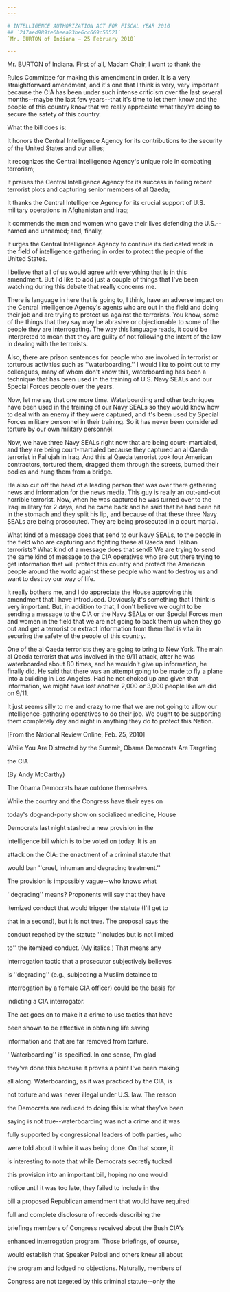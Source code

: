 ```yaml
---
---

# INTELLIGENCE AUTHORIZATION ACT FOR FISCAL YEAR 2010
## `247aed989fe6beea23be6cc669c50521`
`Mr. BURTON of Indiana — 25 February 2010`

---
```



Mr. BURTON of Indiana. First of all, Madam Chair, I want to thank the


Rules Committee for making this amendment in order. It is a very 
straightforward amendment, and it's one that I think is very, very 
important because the CIA has been under such intense criticism over 
the last several months--maybe the last few years--that it's time to 
let them know and the people of this country know that we really 
appreciate what they're doing to secure the safety of this country.

What the bill does is:

It honors the Central Intelligence Agency for its contributions to 
the security of the United States and our allies;

It recognizes the Central Intelligence Agency's unique role in 
combating terrorism;

It praises the Central Intelligence Agency for its success in foiling 
recent terrorist plots and capturing senior members of al Qaeda;

It thanks the Central Intelligence Agency for its crucial support of 
U.S. military operations in Afghanistan and Iraq;

It commends the men and women who gave their lives defending the 
U.S.--named and unnamed; and, finally,

It urges the Central Intelligence Agency to continue its dedicated 
work in the field of intelligence gathering in order to protect the 
people of the United States.

I believe that all of us would agree with everything that is in this 
amendment. But I'd like to add just a couple of things that I've been 
watching during this debate that really concerns me.



There is language in here that is going to, I think, have an adverse 
impact on the Central Intelligence Agency's agents who are out in the 
field and doing their job and are trying to protect us against the 
terrorists. You know, some of the things that they say may be abrasive 
or objectionable to some of the people they are interrogating. The way 
this language reads, it could be interpreted to mean that they are 
guilty of not following the intent of the law in dealing with the 
terrorists.

Also, there are prison sentences for people who are involved in 
terrorist or torturous activities such as ''waterboarding.'' I would 
like to point out to my colleagues, many of whom don't know this, 
waterboarding has been a technique that has been used in the training 
of U.S. Navy SEALs and our Special Forces people over the years.

Now, let me say that one more time. Waterboarding and other 
techniques have been used in the training of our Navy SEALs so they 
would know how to deal with an enemy if they were captured, and it's 
been used by Special Forces military personnel in their training. So it 
has never been considered torture by our own military personnel.

Now, we have three Navy SEALs right now that are being court-
martialed, and they are being court-martialed because they captured an 
al Qaeda terrorist in Fallujah in Iraq. And this al Qaeda terrorist 
took four American contractors, tortured them, dragged them through the 
streets, burned their bodies and hung them from a bridge.

He also cut off the head of a leading person that was over there 
gathering news and information for the news media. This guy is really 
an out-and-out horrible terrorist. Now, when he was captured he was 
turned over to the Iraqi military for 2 days, and he came back and he 
said that he had been hit in the stomach and they split his lip, and 
because of that these three Navy SEALs are being prosecuted. They are 
being prosecuted in a court martial.

What kind of a message does that send to our Navy SEALs, to the 
people in the field who are capturing and fighting these al Qaeda and 
Taliban terrorists? What kind of a message does that send? We are 
trying to send the same kind of message to the CIA operatives who are 
out there trying to get information that will protect this country and 
protect the American people around the world against these people who 
want to destroy us and want to destroy our way of life.

It really bothers me, and I do appreciate the House approving this 
amendment that I have introduced. Obviously it's something that I think 
is very important. But, in addition to that, I don't believe we ought 
to be sending a message to the CIA or the Navy SEALs or our Special 
Forces men and women in the field that we are not going to back them up 
when they go out and get a terrorist or extract information from them 
that is vital in securing the safety of the people of this country.

One of the al Qaeda terrorists they are going to bring to New York. 
The main al Qaeda terrorist that was involved in the 9/11 attack, after 
he was waterboarded about 80 times, and he wouldn't give up 
information, he finally did. He said that there was an attempt going to 
be made to fly a plane into a building in Los Angeles. Had he not 
choked up and given that information, we might have lost another 2,000 
or 3,000 people like we did on 9/11.

It just seems silly to me and crazy to me that we are not going to 
allow our intelligence-gathering operatives to do their job. We ought 
to be supporting them completely day and night in anything they do to 
protect this Nation.







[From the National Review Online, Feb. 25, 2010]

 While You Are Distracted by the Summit, Obama Democrats Are Targeting 
















the CIA














 (By Andy McCarthy)




 The Obama Democrats have outdone themselves.



 While the country and the Congress have their eyes on 


 today's dog-and-pony show on socialized medicine, House 


 Democrats last night stashed a new provision in the 


 intelligence bill which is to be voted on today. It is an 


 attack on the CIA: the enactment of a criminal statute that 


 would ban ''cruel, inhuman and degrading treatment.''



 The provision is impossibly vague--who knows what 


 ''degrading'' means? Proponents will say that they have 


 itemized conduct that would trigger the statute (I'll get to 


 that in a second), but it is not true. The proposal says the 


 conduct reached by the statute ''includes but is not limited 


 to'' the itemized conduct. (My italics.) That means any 


 interrogation tactic that a prosecutor subjectively believes 


 is ''degrading'' (e.g., subjecting a Muslim detainee to 


 interrogation by a female CIA officer) could be the basis for 


 indicting a CIA interrogator.



 The act goes on to make it a crime to use tactics that have 


 been shown to be effective in obtaining life saving 


 information and that are far removed from torture.



 ''Waterboarding'' is specified. In one sense, I'm glad 


 they've done this because it proves a point I've been making 


 all along. Waterboarding, as it was practiced by the CIA, is 


 not torture and was never illegal under U.S. law. The reason 


 the Democrats are reduced to doing this is: what they've been 


 saying is not true--waterboarding was not a crime and it was 


 fully supported by congressional leaders of both parties, who 


 were told about it while it was being done. On that score, it 


 is interesting to note that while Democrats secretly tucked 


 this provision into an important bill, hoping no one would 


 notice until it was too late, they failed to include in the 


 bill a proposed Republican amendment that would have required 


 full and complete disclosure of records describing the 


 briefings members of Congress received about the Bush CIA's 


 enhanced interrogation program. Those briefings, of course, 


 would establish that Speaker Pelosi and others knew all about 


 the program and lodged no objections. Naturally, members of 


 Congress are not targeted by this criminal statute--only the 